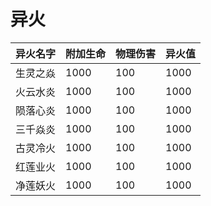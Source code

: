 # 异火

| 异火名字 | 附加生命 | 物理伤害 | 异火值 |
| :--- | :--- | :--- | :--- |
| 生灵之焱 | 1000 | 100 | 1000 |
| 火云水炎 | 1000 | 100 | 1000 |
| 陨落心炎 | 1000 | 100 | 1000 |
| 三千焱炎 | 1000 | 100 | 1000 |
| 古灵冷火 | 1000 | 100 | 1000 |
| 红莲业火 | 1000 | 100 | 1000 |
| 净莲妖火 | 1000 | 100 | 1000 |

